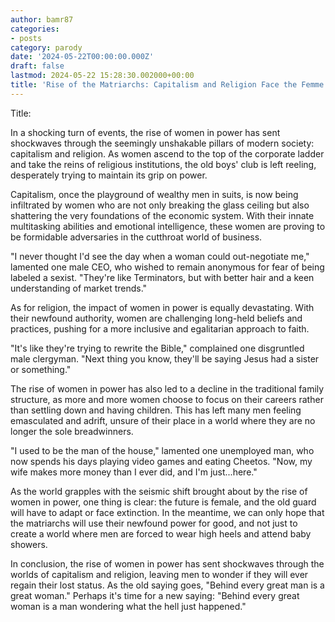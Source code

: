 ```yaml
---
author: bamr87
categories:
- posts
category: parody
date: '2024-05-22T00:00:00.000Z'
draft: false
lastmod: 2024-05-22 15:28:30.002000+00:00
title: 'Rise of the Matriarchs: Capitalism and Religion Face the Femme Fatale'
---
```


Title: 

In a shocking turn of events, the rise of women in power has sent shockwaves through the seemingly unshakable pillars of modern society: capitalism and religion. As women ascend to the top of the corporate ladder and take the reins of religious institutions, the old boys' club is left reeling, desperately trying to maintain its grip on power.

Capitalism, once the playground of wealthy men in suits, is now being infiltrated by women who are not only breaking the glass ceiling but also shattering the very foundations of the economic system. With their innate multitasking abilities and emotional intelligence, these women are proving to be formidable adversaries in the cutthroat world of business.

"I never thought I'd see the day when a woman could out-negotiate me," lamented one male CEO, who wished to remain anonymous for fear of being labeled a sexist. "They're like Terminators, but with better hair and a keen understanding of market trends."

As for religion, the impact of women in power is equally devastating. With their newfound authority, women are challenging long-held beliefs and practices, pushing for a more inclusive and egalitarian approach to faith.

"It's like they're trying to rewrite the Bible," complained one disgruntled male clergyman. "Next thing you know, they'll be saying Jesus had a sister or something."

The rise of women in power has also led to a decline in the traditional family structure, as more and more women choose to focus on their careers rather than settling down and having children. This has left many men feeling emasculated and adrift, unsure of their place in a world where they are no longer the sole breadwinners.

"I used to be the man of the house," lamented one unemployed man, who now spends his days playing video games and eating Cheetos. "Now, my wife makes more money than I ever did, and I'm just...here."

As the world grapples with the seismic shift brought about by the rise of women in power, one thing is clear: the future is female, and the old guard will have to adapt or face extinction. In the meantime, we can only hope that the matriarchs will use their newfound power for good, and not just to create a world where men are forced to wear high heels and attend baby showers.

In conclusion, the rise of women in power has sent shockwaves through the worlds of capitalism and religion, leaving men to wonder if they will ever regain their lost status. As the old saying goes, "Behind every great man is a great woman." Perhaps it's time for a new saying: "Behind every great woman is a man wondering what the hell just happened."